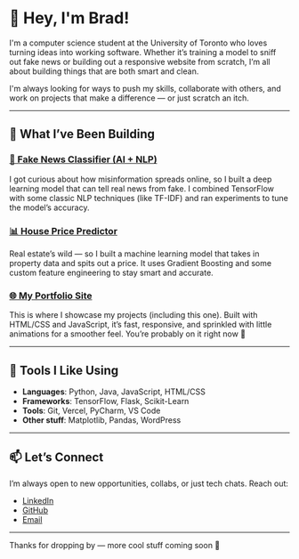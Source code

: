 # 👋 Hey, I'm Brad!

I'm a computer science student at the University of Toronto who loves turning ideas into working software. Whether it’s training a model to sniff out fake news or building out a responsive website from scratch, I’m all about building things that are both smart and clean.

I'm always looking for ways to push my skills, collaborate with others, and work on projects that make a difference — or just scratch an itch.

---

## 🔨 What I’ve Been Building

### <a target="_blank" href="https://github.com/Bradramnarinesingh/fake-news-detector">🧠 Fake News Classifier (AI + NLP)</a>
I got curious about how misinformation spreads online, so I built a deep learning model that can tell real news from fake. I combined TensorFlow with some classic NLP techniques (like TF-IDF) and ran experiments to tune the model’s accuracy.

### <a target="_blank" href="https://github.com/Bradramnarinesingh/House-Prices-Prediction">📊 House Price Predictor</a>
Real estate’s wild — so I built a machine learning model that takes in property data and spits out a price. It uses Gradient Boosting and some custom feature engineering to stay smart and accurate.

### <a target="_blank" href="https://github.com/Bradramnarinesingh/Portfolio-Website">🌐 My Portfolio Site</a>
This is where I showcase my projects (including this one). Built with HTML/CSS and JavaScript, it’s fast, responsive, and sprinkled with little animations for a smoother feel. You’re probably on it right now 👀

---

## 🧰 Tools I Like Using

- **Languages**: Python, Java, JavaScript, HTML/CSS  
- **Frameworks**: TensorFlow, Flask, Scikit-Learn  
- **Tools**: Git, Vercel, PyCharm, VS Code  
- **Other stuff**: Matplotlib, Pandas, WordPress  

---

## 📫 Let’s Connect

I’m always open to new opportunities, collabs, or just tech chats. Reach out:

- <a target="_blank" href="https://www.linkedin.com/in/brad-ramnarinesingh/">LinkedIn</a>
- <a target="_blank" href="https://github.com/Bradramnarinesingh">GitHub</a>
- <a target="_blank" href="mailto:bradramnarineisngh@gmail.com">Email</a>

---

Thanks for dropping by — more cool stuff coming soon 🚀
